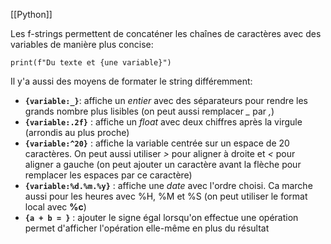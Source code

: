 [[Python]]

Les f-strings permettent de concaténer les chaînes de caractères avec des variables de manière plus concise:

```
print(f"Du texte et {une variable}")
```

Il y'a aussi des moyens de formater le string différemment:

- **`{variable:_}`**: affiche un *entier* avec des séparateurs pour rendre les grands nombre plus lisibles (on peut aussi remplacer *_* par *,*)
- **`{variable:.2f}`** : affiche un *float* avec deux chiffres après la virgule (arrondis au plus proche)
- **`{variable:^20}`** : affiche la variable centrée sur un espace de 20 caractères. On peut aussi utiliser *>* pour aligner à droite et *<* pour aligner a gauche (on peut ajouter un caractère avant la flèche pour remplacer les espaces par ce caractère)
- **`{variable:%d.%m.%y}`** : affiche une *date* avec l'ordre choisi. Ca marche aussi pour les heures avec %H, %M et %S (on peut utiliser le format local avec **%c**)
- **`{a + b = }`** : ajouter le signe égal lorsqu'on effectue une opération permet d'afficher l'opération elle-même en plus du résultat